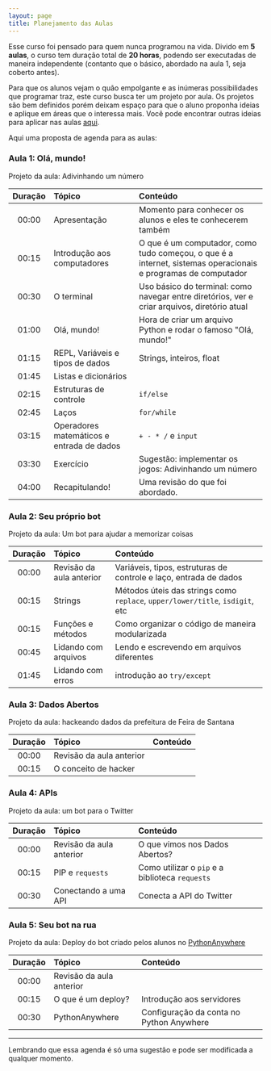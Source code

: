 ```yaml
---
layout: page
title: Planejamento das Aulas
---
```


Esse curso foi pensado para quem nunca programou na vida.
Divido em **5 aulas**, o curso tem duração total de **20 horas**,
podendo ser executadas de maneira independente (contanto que
o básico, abordado na aula 1, seja coberto antes).

Para que os alunos vejam o quão empolgante e as inúmeras
possibilidades que programar traz, este curso busca ter um projeto
por aula. Os projetos são bem definidos porém deixam espaço para
que o aluno proponha ideias e aplique em áreas que o interessa mais.
Você pode encontrar outras ideias para aplicar nas aulas [aqui](/pages/ideias/).

Aqui uma proposta de agenda para as aulas:

### Aula 1: Olá, mundo!

Projeto da aula: Adivinhando um número

| Duração     | Tópico          | Conteúdo  |
| :---------: | :------------- | :----- |
| 00:00       | Apresentação  | Momento para conhecer os alunos e eles te conhecerem também |
| 00:15       | Introdução aos computadores | O que é um computador, como tudo começou, o que é a internet, sistemas operacionais e programas de computador |
| 00:30       | O terminal | Uso básico do terminal: como navegar entre diretórios, ver e criar arquivos, diretório atual |
| 01:00       | Olá, mundo! | Hora de criar um arquivo Python e rodar o famoso "Olá, mundo!" |
| 01:15       | REPL, Variáveis e tipos de dados | Strings, inteiros, float |
| 01:45       | Listas e dicionários |  |
| 02:15       | Estruturas de controle | `if/else` |
| 02:45       | Laços | `for/while` |
| 03:15       | Operadores matemáticos e entrada de dados | `+ - * /` e `input` |
| 03:30       | Exercício | Sugestão: implementar os jogos: Adivinhando um número |
| 04:00       | Recapitulando! | Uma revisão do que foi abordado. |

### Aula 2: Seu próprio bot

Projeto da aula: Um bot para ajudar a memorizar coisas

| Duração     | Tópico          | Conteúdo  |
| :---------: | :------------- | :----- |
| 00:00       | Revisão da aula anterior | Variáveis, tipos, estruturas de controle e laço, entrada de dados |
| 00:15       | Strings | Métodos úteis das strings como `replace`, `upper/lower/title`, `isdigit`, etc |
| 00:15       | Funções e métodos | Como organizar o código de maneira modularizada |
| 00:45       | Lidando com arquivos | Lendo e escrevendo em arquivos diferentes |
| 01:45       | Lidando com erros    | introdução ao `try/except` |

### Aula 3: Dados Abertos

Projeto da aula: hackeando dados da prefeitura de Feira de Santana

| Duração     | Tópico          | Conteúdo  |
| :---------: | :------------- | :----- |
| 00:00       | Revisão da aula anterior |  |
| 00:15       | O conceito de hacker |  |

### Aula 4: APIs

Projeto da aula: um bot para o Twitter

| Duração     | Tópico          | Conteúdo  |
| :---------: | :------------- | :----- |
| 00:00       | Revisão da aula anterior | O que vimos nos Dados Abertos? |
| 00:15       | PIP e `requests` | Como utilizar o `pip` e a biblioteca `requests` |
| 00:30       | Conectando a uma API | Conecta a API do Twitter |

### Aula 5: Seu bot na rua

Projeto da aula: Deploy do bot criado pelos alunos no [PythonAnywhere](https://www.pythonanywhere.com/)

| Duração     | Tópico          | Conteúdo  |
| :---------: | :------------- | :----- |
| 00:00       | Revisão da aula anterior |  |
| 00:15       | O que é um deploy? | Introdução aos servidores |
| 00:30       | PythonAnywhere | Configuração da conta no Python Anywhere |

---

Lembrando que essa agenda é só uma sugestão e pode ser modificada a qualquer momento.
